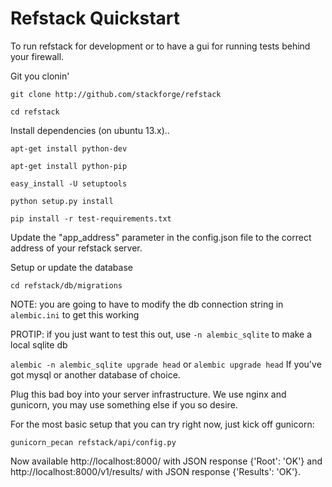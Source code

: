 Refstack Quickstart
===================
To run refstack for development or to have a gui for running tests behind your firewall.

Git you clonin'

`git clone http://github.com/stackforge/refstack`

`cd refstack`

Install dependencies (on ubuntu 13.x)..

`apt-get install python-dev`

`apt-get install python-pip`

`easy_install -U setuptools`

`python setup.py install`

`pip install -r test-requirements.txt`

Update the "app_address" parameter in the config.json file to the correct address of your refstack server.

Setup or update the database

`cd refstack/db/migrations`

NOTE: you are going to have to modify the db connection string in `alembic.ini` to get this working

PROTIP: if you just want to test this out, use `-n alembic_sqlite` to make a local sqlite db

`alembic -n alembic_sqlite upgrade head`
or
`alembic upgrade head` If you've got mysql or another database of choice.

Plug this bad boy into your server infrastructure.
We use nginx and gunicorn, you may use something else if you so desire.

For the most basic setup that you can try right now, just kick off
gunicorn:

`gunicorn_pecan refstack/api/config.py`

Now available http://localhost:8000/ with JSON response {'Root': 'OK'}
and http://localhost:8000/v1/results/ with JSON response {'Results': 'OK'}.
